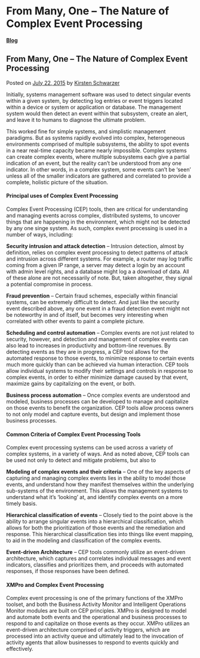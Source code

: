 # From Many, One – The Nature of Complex Event Processing

[**Blog**](https://xmpro.com/category/blog/)

## From Many, One – The Nature of Complex Event Processing

Posted on [July 22, 2015](https://xmpro.com/the-nature-of-complex-event-processing/) by [Kirsten Schwarzer](https://xmpro.com/author/kschwarzer/)

Initially, systems management software was used to detect singular events within a given system, by detecting log entries or event triggers located within a device or system or application or database. The management system would then detect an event within that subsystem, create an alert, and leave it to humans to diagnose the ultimate problem.

This worked fine for simple systems, and simplistic management paradigms. But as systems rapidly evolved into complex, heterogeneous environments comprised of multiple subsystems, the ability to spot events in a near real-time capacity became nearly impossible. Complex systems can create complex events, where multiple subsystems each give a partial indication of an event, but the reality can’t be understood from any one indicator. In other words, in a complex system, some events can’t be ‘seen’ unless all of the smaller indicators are gathered and correlated to provide a complete, holistic picture of the situation.

#### Principal uses of Complex Event Processing

Complex Event Processing (CEP) tools, then are critical for understanding and managing events across complex, distributed systems, to uncover things that are happening in the environment, which might not be detected by any one singe system. As such, complex event processing is used in a number of ways, including:

**Security intrusion and attack detection** – Intrusion detection, almost by definition, relies on complex event processing to detect patterns of attack and intrusion across different systems. For example, a router may log traffic coming from a given IP range, a server may detect a login by an account with admin level rights, and a database might log a a download of data. All of these alone are not necessarily of note. But, taken altogether, they signal a potential compromise in process.

**Fraud prevention** – Certain fraud schemes, especially within financial systems, can be extremely difficult to detect. And just like the security event described above, any one event in a fraud detection event might not be noteworthy in and of itself, but becomes very interesting when correlated with other events to paint a complete picture.

**Scheduling and control automation** – Complex events are not just related to security, however, and detection and management of complex events can also lead to increases in productivity and bottom-line revenues. By detecting events as they are in progress, a CEP tool allows for the automated response to those events, to minimize response to certain events much more quickly than can be achieved via human interaction. CEP tools allow individual systems to modify their settings and controls in response to complex events, in order to either minimize damage caused by that event, maximize gains by capitalizing on the event, or both.

**Business process automation** – Once complex events are understood and modeled, business processes can be developed to manage and capitalize on those events to benefit the organization. CEP tools allow process owners to not only model and capture events, but design and implement those business processes.

#### Common Criteria of Complex Event Processing Tools

Complex event processing systems can be used across a variety of complex systems, in a variety of ways. And as noted above, CEP tools can be used not only to detect and mitigate problems, but also to

**Modeling of complex events and their criteria** – One of the key aspects of capturing and managing complex events lies in the ability to model those events, and understand how they manifest themselves within the underlying sub-systems of the environment. This allows the management systems to understand what it’s ‘looking’ at, and identify complex events on a more timely basis.

**Hierarchical classification of events** – Closely tied to the point above is the ability to arrange singular events into a hierarchical classification, which allows for both the prioritization of those events and the remediation and response. This hierarchical classification ties into things like event mapping, to aid in the modeling and classification of the complex events.

**Event-driven Architecture** – CEP tools commonly utilize an event-driven architecture, which captures and correlates individual messages and event indicators, classifies and prioritizes them, and proceeds with automated responses, if those responses have been defined.

#### XMPro and Complex Event Processing

Complex event processing is one of the primary functions of the XMPro toolset, and both the Business Activity Monitor and Intelligent Operations Monitor modules are built on CEP principles. XMPro is designed to model and automate both events and the operational and business processes to respond to and capitalize on those events as they occur. XMPro utilizes an event-driven architecture comprised of activity triggers, which are processed into an activity queue and ultimately lead to the invocation of activity agents that allow businesses to respond to events quickly and effectively.

